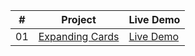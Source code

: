 |  #  | Project                                                                                                                     | Live Demo                                                                         |
| :-: | --------------------------------------------------------------------------------------------------------------------------- | --------------------------------------------------------------------------------- |
| 01  | [Expanding Cards](https://https://github.com/yy1011077471/project2/tree/main/%E7%AC%AC%E4%B8%80%E5%A4%A9%E6%89%A9%E5%B1%95%E5%8D%A1%E7%89%87)                             | [Live Demo](https://50projects50days.com/projects/expanding-cards/)               |

